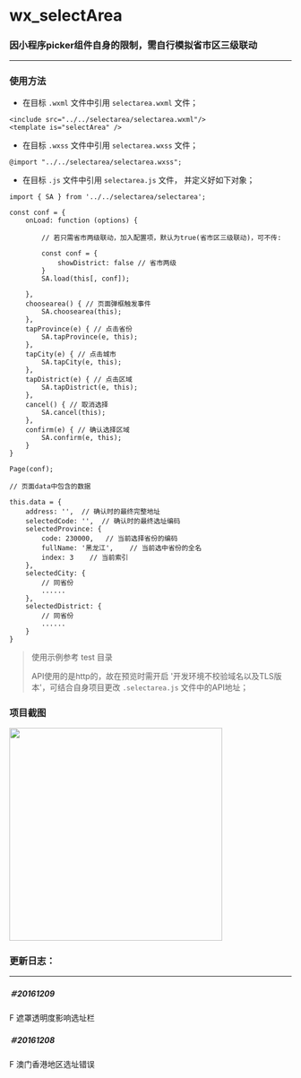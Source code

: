 # wx_selectArea

### 因小程序picker组件自身的限制，需自行模拟省市区三级联动

---

### 使用方法

- 在目标 `.wxml` 文件中引用 `selectarea.wxml` 文件；

```
<include src="../../selectarea/selectarea.wxml"/>
<template is="selectArea" />
```
- 在目标 `.wxss` 文件中引用 `selectarea.wxss` 文件；

```
@import "../../selectarea/selectarea.wxss";
```

- 在目标 `.js` 文件中引用 `selectarea.js` 文件， 并定义好如下对象；

```
import { SA } from '../../selectarea/selectarea';

const conf = {
    onLoad: function (options) {

        // 若只需省市两级联动，加入配置项，默认为true(省市区三级联动)，可不传:

        const conf = {
            showDistrict: false // 省市两级
        }
        SA.load(this[, conf]); 

    },
    choosearea() { // 页面弹框触发事件
        SA.choosearea(this); 
    },
    tapProvince(e) { // 点击省份
        SA.tapProvince(e, this);
    },
    tapCity(e) { // 点击城市
        SA.tapCity(e, this);
    },
    tapDistrict(e) { // 点击区域
        SA.tapDistrict(e, this);
    },
    cancel() { // 取消选择
        SA.cancel(this);
    },
    confirm(e) { // 确认选择区域
        SA.confirm(e, this);
    }
}

Page(conf);

// 页面data中包含的数据

this.data = {
    address: '',  // 确认时的最终完整地址
    selectedCode: '',  // 确认时的最终选址编码
    selectedProvince: {
        code: 230000,   // 当前选择省份的编码
        fullName: '黑龙江',    // 当前选中省份的全名
        index: 3    // 当前索引
    },
    selectedCity: {
        // 同省份
        ......
    },
    selectedDistrict: {
        // 同省份
        ......
    }
}

```

> 使用示例参考 test 目录
>
>API使用的是http的，故在预览时需开启 '开发环境不校验域名以及TLS版本'，可结合自身项目更改 `.selectarea.js` 文件中的API地址；


### 项目截图

<img src="https://github.com/treadpit/wx_selectArea/blob/master/screenshot/154906d8z81rtbrh4t4ith.gif" width="380px">


### 更新日志：
---
##### ＃20161209

F 遮罩透明度影响选址栏

##### ＃20161208

F 澳门香港地区选址错误
